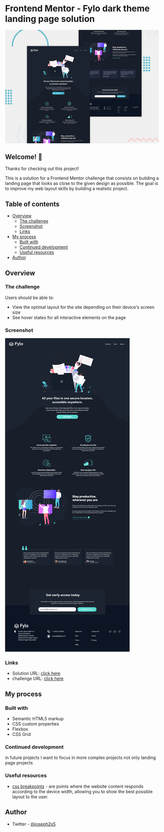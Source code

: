 # Frontend Mentor - Fylo dark theme landing page solution

![Design preview for the Fylo dark theme landing page challenge](./images/desktop-preview.jpg)

## Welcome! 👋

Thanks for checking out this project!

This is a solution for a Frontend Mentor challenge that consists on building a landing page that looks as close to the given design as possible. The goal is to improve my web layout skills by building a realistic project.

## Table of contents

- [Overview](#overview)
  - [The challenge](#the-challenge)
  - [Screenshot](#screenshot)
  - [Links](#links)
- [My process](#my-process)
  - [Built with](#built-with)
  - [Continued development](#continued-development)
  - [Useful resources](#useful-resources)
- [Author](#author)

## Overview

### The challenge

Users should be able to:

- View the optimal layout for the site depending on their device's screen size
- See hover states for all interactive elements on the page

### Screenshot

![Screenshot](./images/screenshot.jpg)

### Links

- Solution URL: [click here](https://github.com/YousefAldabbas/fylo-dark-theme-landing-page-master)
- challenge URL: [click here](https://www.frontendmentor.io/challenges/fylo-dark-theme-landing-page-5ca5f2d21e82137ec91a50fd)

## My process

### Built with

- Semantic HTML5 markup
- CSS custom properties
- Flexbox
- CSS Grid

### Continued development

in future projects I want to focus in more complex projects not only landing page projects
### Useful resources

- [css breakpoints](https://getbootstrap.com/docs/5.0/layout/breakpoints/) - are points where the website content responds according to the device width, allowing you to show the best possible layout to the user.

## Author
- Twitter - [@joseph2s5](https://www.twitter.com/joseph2s5)

